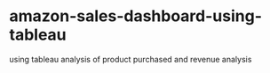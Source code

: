# amazon-sales-dashboard-using-tableau
using tableau analysis of product purchased and revenue analysis
